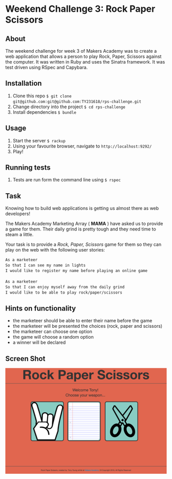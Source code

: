 Weekend Challenge 3: Rock Paper Scissors
=======
About
-----

The weekend challenge for week 3 of Makers Academy was to create a web application that allows a person to play Rock, Paper, Scissors against the computer. It was written in Ruby and uses the Sinatra framework. It was test driven using RSpec and Capybara.

Installation
------
1. Clone this repo `$ git clone git@github.com:git@github.com:TY231618/rps-challenge.git`
2. Change directory into the project `$ cd rps-challenge`
3. Install dependencies `$ bundle`

Usage
------
1. Start the server `$ rackup`
2. Using your favourite browser, navigate to `http://localhost:9292/`
3. Play!

Running tests
-------
1. Tests are run form the command line using `$ rspec`

Task
----

Knowing how to build web applications is getting us almost there as web developers!

The Makers Academy Marketing Array ( **MAMA** ) have asked us to provide a game for them. Their daily grind is pretty tough and they need time to steam a little.

Your task is to provide a _Rock, Paper, Scissors_ game for them so they can play on the web with the following user stories:

```sh
As a marketeer
So that I can see my name in lights
I would like to register my name before playing an online game

As a marketeer
So that I can enjoy myself away from the daily grind
I would like to be able to play rock/paper/scissors
```

Hints on functionality
-------
- the marketeer should be able to enter their name before the game
- the marketeer will be presented the choices (rock, paper and scissors)
- the marketeer can choose one option
- the game will choose a random option
- a winner will be declared

Screen Shot
--------
![Alt text](/public/img/rpsscreenshot.png?raw=true)

